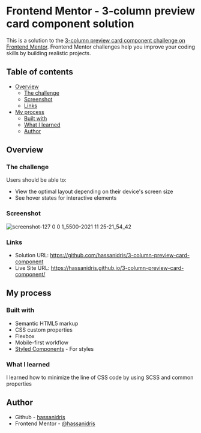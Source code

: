 # Frontend Mentor - 3-column preview card component solution

This is a solution to the [3-column preview card component challenge on Frontend Mentor](https://www.frontendmentor.io/challenges/3column-preview-card-component-pH92eAR2-). Frontend Mentor challenges help you improve your coding skills by building realistic projects. 

## Table of contents

- [Overview](#overview)
  - [The challenge](#the-challenge)
  - [Screenshot](#screenshot)
  - [Links](#links)
- [My process](#my-process)
  - [Built with](#built-with)
  - [What I learned](#what-i-learned)
  - [Author](#author)


## Overview

### The challenge

Users should be able to:

- View the optimal layout depending on their device's screen size
- See hover states for interactive elements

### Screenshot
![screenshot-127 0 0 1_5500-2021 11 25-21_54_42](https://user-images.githubusercontent.com/69512496/143490856-aa2295e0-90a3-462c-a066-6ccadf69348a.png)

### Links

- Solution URL: https://github.com/hassanidris/3-column-preview-card-component
- Live Site URL: https://hassanidris.github.io/3-column-preview-card-component/

## My process

### Built with

- Semantic HTML5 markup
- CSS custom properties
- Flexbox
- Mobile-first workflow
- [Styled Components](https://styled-components.com/) - For styles

### What I learned

I learned how to minimize the line of CSS code by using SCSS and common properties 

## Author

- Github - [hassanidris](https://github.com/hassanidris)
- Frontend Mentor - [@hassanidris](https://www.frontendmentor.io/profile/hassanidris)
